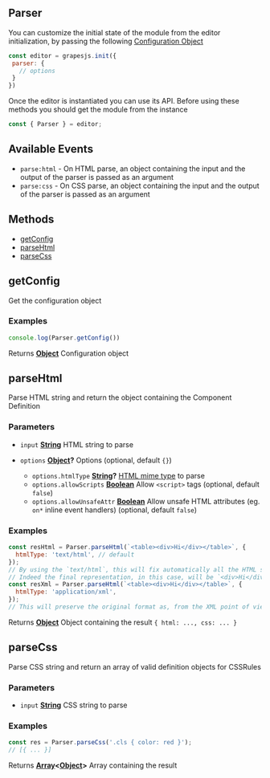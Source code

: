 <!-- Generated by documentation.js. Update this documentation by updating the source code. -->

## Parser

You can customize the initial state of the module from the editor initialization, by passing the following [Configuration Object][1]

```js
const editor = grapesjs.init({
 parser: {
   // options
 }
})
```

Once the editor is instantiated you can use its API. Before using these methods you should get the module from the instance

```js
const { Parser } = editor;
```

## Available Events

*   `parse:html` - On HTML parse, an object containing the input and the output of the parser is passed as an argument
*   `parse:css` - On CSS parse, an object containing the input and the output of the parser is passed as an argument

## Methods

*   [getConfig][2]
*   [parseHtml][3]
*   [parseCss][4]

## getConfig

Get the configuration object

### Examples

```javascript
console.log(Parser.getConfig())
```

Returns **[Object][5]** Configuration object

## parseHtml

Parse HTML string and return the object containing the Component Definition

### Parameters

*   `input` **[String][6]** HTML string to parse
*   `options` **[Object][5]?** Options (optional, default `{}`)

    *   `options.htmlType` **[String][6]?** [HTML mime type][7] to parse
    *   `options.allowScripts` **[Boolean][8]** Allow `<script>` tags (optional, default `false`)
    *   `options.allowUnsafeAttr` **[Boolean][8]** Allow unsafe HTML attributes (eg. `on*` inline event handlers) (optional, default `false`)

### Examples

```javascript
const resHtml = Parser.parseHtml(`<table><div>Hi</div></table>`, {
  htmlType: 'text/html', // default
});
// By using the `text/html`, this will fix automatically all the HTML syntax issues
// Indeed the final representation, in this case, will be `<div>Hi</div><table></table>`
const resXml = Parser.parseHtml(`<table><div>Hi</div></table>`, {
  htmlType: 'application/xml',
});
// This will preserve the original format as, from the XML point of view, is a valid format
```

Returns **[Object][5]** Object containing the result `{ html: ..., css: ... }`

## parseCss

Parse CSS string and return an array of valid definition objects for CSSRules

### Parameters

*   `input` **[String][6]** CSS string to parse

### Examples

```javascript
const res = Parser.parseCss('.cls { color: red }');
// [{ ... }]
```

Returns **[Array][9]<[Object][5]>** Array containing the result

[1]: https://github.com/artf/grapesjs/blob/master/src/parser/config/config.ts

[2]: #getconfig

[3]: #parsehtml

[4]: #parsecss

[5]: https://developer.mozilla.org/docs/Web/JavaScript/Reference/Global_Objects/Object

[6]: https://developer.mozilla.org/docs/Web/JavaScript/Reference/Global_Objects/String

[7]: https://developer.mozilla.org/en-US/docs/Web/API/DOMParser/parseFromString#Argument02

[8]: https://developer.mozilla.org/docs/Web/JavaScript/Reference/Global_Objects/Boolean

[9]: https://developer.mozilla.org/docs/Web/JavaScript/Reference/Global_Objects/Array
